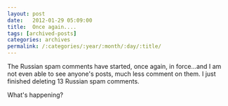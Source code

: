 ```yaml
---
layout: post
date:	2012-01-29 05:09:00
title:  Once again....
tags: [archived-posts]
categories: archives
permalink: /:categories/:year/:month/:day/:title/
---
```

The Russian spam comments have started, once again, in force...and I am not even able to see anyone's posts, much less comment on them. I just finished deleting 13 Russian spam comments.

What's happening?
